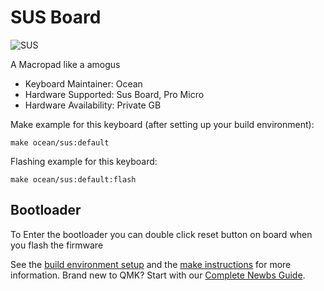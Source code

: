 # SUS Board

![SUS](https://user-images.githubusercontent.com/30220306/126883340-47401d95-2095-4e55-ba5c-4ae7acaa430f.png)


A Macropad like a amogus

* Keyboard Maintainer: Ocean
* Hardware Supported: Sus Board, Pro Micro
* Hardware Availability: Private GB

Make example for this keyboard (after setting up your build environment):

    make ocean/sus:default

Flashing example for this keyboard:

    make ocean/sus:default:flash

## Bootloader

To Enter the bootloader you can double click reset button on board when you flash the firmware

See the [build environment setup](https://docs.qmk.fm/#/getting_started_build_tools) and the [make instructions](https://docs.qmk.fm/#/getting_started_make_guide) for more information. Brand new to QMK? Start with our [Complete Newbs Guide](https://docs.qmk.fm/#/newbs).
